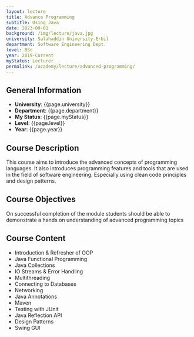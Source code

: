 ```yaml
---
layout: lecture
title: Advance Programming
subtitle: Using Java
date: 2023-09-01
background: /img/lecture/java.jpg
university: Salahaddin University-Erbil
department: Software Engineering Dept.
level: BSc
year: 2019-Current
myStatus: Lecturer
permalink: /academy/lecture/advanced-programming/
---
```


## General Information

- **University**: {{page.university}}
- **Department**: {{page.department}}
- **My Status**: {{page.myStatus}}
- **Level**: {{page.level}}
- **Year**: {{page.year}}

## Course Description

This course aims to introduce the advanced concepts of programming languages. It also introduces programming features and tools that are used in the field of software engineering. Especially using clean code principles and design patterns.

## Course Objectives

On successful completion of the module students should be able to demonstrate a hands on understanding of advanced programming topics

## Course Content

- Introduction & Refresher of OOP
- Java Functional Programming
- Java Collections
- IO Streams & Error Handling
- Multithreading
- Connecting to Databases
- Networking
- Java Annotations
- Maven
- Testing with JUnit
- Java Reflection API
- Design Patterns
- Swing GUI
